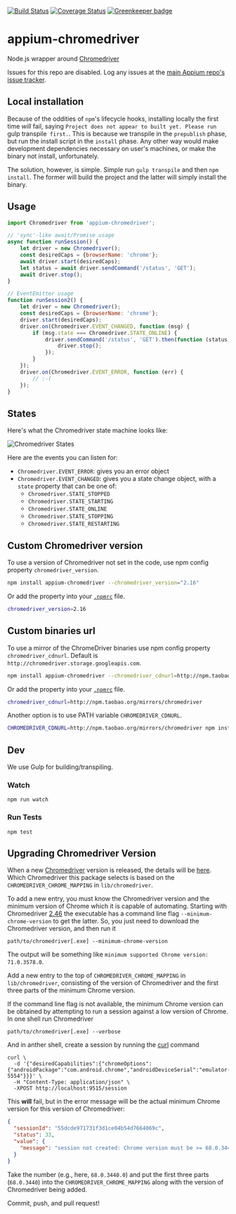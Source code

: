 [![Build Status](https://travis-ci.org/appium/appium-chromedriver.svg)](https://travis-ci.org/appium/appium-chromedriver) [![Coverage Status](https://coveralls.io/repos/appium/appium-chromedriver/badge.svg?branch=master&service=github)](https://coveralls.io/github/appium/appium-chromedriver?branch=master)
[![Greenkeeper badge](https://badges.greenkeeper.io/appium/appium-chromedriver.svg)](https://greenkeeper.io/)

appium-chromedriver
===================

Node.js wrapper around [Chromedriver](https://sites.google.com/a/chromium.org/chromedriver/)

Issues for this repo are disabled. Log any issues at the [main Appium repo's issue tracker](https://github.com/appium/appium/issues).

## Local installation

Because of the oddities of `npm`'s lifecycle hooks, installing locally the first time _will_ fail, saying `Project does not appear to built yet. Please run `gulp transpile` first.`. This is because we transpile in the `prepublish` phase, but run the install script in the `install` phase. Any other way would make development dependencies necessary on user's machines, or make the binary not install, unfortunately.

The solution, however, is simple. Simple run `gulp transpile` and then `npm install`. The former will build the project and the latter will simply install the binary.


## Usage

```js
import Chromedriver from 'appium-chromedriver';

// 'sync'-like await/Promise usage
async function runSession() {
    let driver = new Chromedriver();
    const desiredCaps = {browserName: 'chrome'};
    await driver.start(desiredCaps);
    let status = await driver.sendCommand('/status', 'GET');
    await driver.stop();
}

// EventEmitter usage
function runSession2() {
    let driver = new Chromedriver();
    const desiredCaps = {browserName: 'chrome'};
    driver.start(desiredCaps);
    driver.on(Chromedriver.EVENT_CHANGED, function (msg) {
        if (msg.state === Chromedriver.STATE_ONLINE) {
            driver.sendCommand('/status', 'GET').then(function (status) {
                driver.stop();
            });
        }
    });
    driver.on(Chromedriver.EVENT_ERROR, function (err) {
        // :-(
    });
}
```

## States

Here's what the Chromedriver state machine looks like:

![Chromedriver States](./doc/states.png)

Here are the events you can listen for:

* `Chromedriver.EVENT_ERROR`: gives you an error object
* `Chromedriver.EVENT_CHANGED`: gives you a state change object, with a `state` property that can be one of:
    * `Chromedriver.STATE_STOPPED`
    * `Chromedriver.STATE_STARTING`
    * `Chromedriver.STATE_ONLINE`
    * `Chromedriver.STATE_STOPPING`
    * `Chromedriver.STATE_RESTARTING`

## Custom Chromedriver version

To use a version of Chromedriver not set in the code, use npm config property `chromedriver_version`.

```bash
npm install appium-chromedriver --chromedriver_version="2.16"
```

Or add the property into your [`.npmrc`](https://docs.npmjs.com/files/npmrc) file.

```bash
chromedriver_version=2.16
```

## Custom binaries url

To use a mirror of the ChromeDriver binaries use npm config property `chromedriver_cdnurl`.
Default is `http://chromedriver.storage.googleapis.com`.

```bash
npm install appium-chromedriver --chromedriver_cdnurl=http://npm.taobao.org/mirrors/chromedriver
```

Or add the property into your [`.npmrc`](https://docs.npmjs.com/files/npmrc) file.

```bash
chromedriver_cdnurl=http://npm.taobao.org/mirrors/chromedriver
```

Another option is to use PATH variable `CHROMEDRIVER_CDNURL`.

```bash
CHROMEDRIVER_CDNURL=http://npm.taobao.org/mirrors/chromedriver npm install appium-chromedriver
```

## Dev

We use Gulp for building/transpiling.

### Watch

```
npm run watch
```

### Run Tests

```
npm test
```

## Upgrading Chromedriver Version

When a new [Chromedriver](http://chromedriver.chromium.org/) version is released,
the details will be [here](http://chromedriver.chromium.org/downloads). Which
Chromedriver this package selects is based on the `CHROMEDRIVER_CHROME_MAPPING`
in `lib/chromedriver`.

To add a new entry, you must know the Chromedriver version and the minimum version
of Chrome which it is capable of automating. Starting with Chromedriver
[2.46](https://chromedriver.storage.googleapis.com/index.html?path=2.46/) the
executable has a command line flag `--minimum-chrome-version` to get the latter.
So, you just need to download the Chromedriver version, and then run it
```
path/to/chromedriver[.exe] --minimum-chrome-version
```
The output will be something like `minimum supported Chrome version: 71.0.3578.0`.

Add a new entry to the top of `CHROMEDRIVER_CHROME_MAPPING` in `lib/chromedriver`,
consisting of the version of Chromedriver and the first three parts of the
minimum Chrome version.

If the command line flag is not available, the minimum Chrome version can be
obtained by attempting to run a session against a low version of Chrome. In one
shell run Chromedriver
```shell
path/to/chromedriver[.exe] --verbose
```
And in anther shell, create a session by running the [curl](https://curl.haxx.se/)
command
```shell
curl \
  -d '{"desiredCapabilities":{"chromeOptions":{"androidPackage":"com.android.chrome","androidDeviceSerial":"emulator-5554"}}}' \
  -H "Content-Type: application/json" \
  -XPOST http://localhost:9515/session
```
This **will** fail, but in the error message will be the actual minimum Chrome
version for this version of Chromedriver:
```json
{
  "sessionId": "55dcde971731f3d1ce04b54d7664069c",
  "status": 33,
  "value": {
    "message": "session not created: Chrome version must be >= 68.0.3440.0\n  (Driver info: chromedriver=2.42.591059 (a3d9684d10d61aa0c45f6723b327283be1ebaad8),platform=Mac OS X 10.13.6 x86_64)"
  }
}
```
Take the number (e.g., here, `68.0.3440.0`) and put the first three parts
(`68.0.3440`) into the `CHROMEDRIVER_CHROME_MAPPING` along with the version of
Chromedriver being added.

Commit, push, and pull request!
